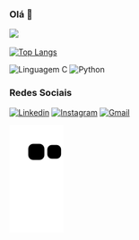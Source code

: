 ### Olá 👋

<div align=>
  <a href="https://github.com/lauansantana">
  <img height="138em" src="https://github-readme-stats.vercel.app/api?username=lauansantana&show_icons=true&theme=radical&include_all_commits=true&count_private=true"/>
    
[![Top Langs](https://github-readme-stats.vercel.app/api/top-langs/?username=lauansantana&layout=compact&theme=radical)](https://github.com/anuraghazra/github-readme-stats)

![Linguagem C](https://img.shields.io/badge/C-00599C?style=for-the-badge&logo=c&logoColor=white)
![Python](https://img.shields.io/badge/python-3670A0?style=for-the-badge&logo=python&logoColor=ffdd54)
  

### Redes Sociais

[![Linkedin](https://img.shields.io/badge/LinkedIn-0077B5?style=for-the-badge&logo=linkedin&logoColor=white)](https://www.linkedin.com/in/lauan-santana-9491a3186/)
[![Instagram](https://img.shields.io/badge/Instagram-E4405F?style=for-the-badge&logo=instagram&logoColor=white)](https://www.instagram.com/lauansantana_/)
[![Gmail](https://img.shields.io/badge/Gmail-D14836?style=for-the-badge&logo=gmail&logoColor=white)](lauansantana2@gmail.com)

![snake gif](https://github.com/lauansantana/lauansantana/blob/output/github-contribution-grid-snake.svg)
